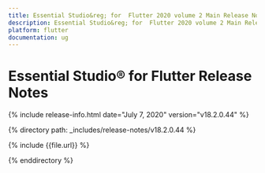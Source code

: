 ```yaml
---
title: Essential Studio&reg; for  Flutter 2020 volume 2 Main Release Notes  
description: Essential Studio&reg; for  Flutter 2020 volume 2 Main Release Notes  
platform: flutter
documentation: ug
---
```


# Essential Studio&reg; for  Flutter Release Notes  

{% include release-info.html date="July 7, 2020"  version="v18.2.0.44" %} 


{% directory path: _includes/release-notes/v18.2.0.44 %}

{% include {{file.url}} %}

{% enddirectory %}